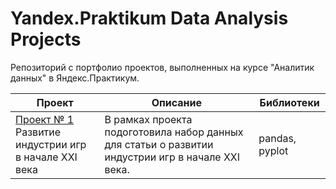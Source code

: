 # Yandex.Praktikum Data Analysis Projects
Репозиторий с портфолио проектов, выполненных на курсе "Аналитик данных" в Яндекс.Практикум.

| Проект | Описание | Библиотеки |
|----------|----------|----------|
| [Проект № 1](https://github.com/AgentDesher/YandexPracticum-DataAnalyst-Projects/tree/main/computer-games-in-XXI-century "Код проекта на GitHub")<br> Развитие индустрии игр в начале XXI века   | В рамках проекта подоготовила набор данных для статьи о развитии индустрии игр в начале XXI века.   | pandas, pyplot  |

